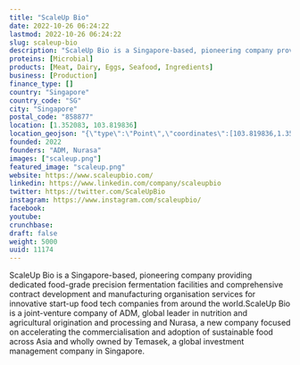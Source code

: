 ```yaml
---
title: "ScaleUp Bio"
date: 2022-10-26 06:24:22
lastmod: 2022-10-26 06:24:22
slug: scaleup-bio
description: "ScaleUp Bio is a Singapore-based, pioneering company providing dedicated food-grade precision fermentation facilities and comprehensive contract development and manufacturing organisation services for innovative start-up food tech companies from around the world.ScaleUp Bio is a joint-venture company of ADM, global leader in nutrition and agricultural origination and processing and Nurasa, a new company focused on accelerating the commercialisation and adoption of sustainable food across Asia and wholly owned by Temasek, a global investment management company in Singapore."
proteins: [Microbial]
products: [Meat, Dairy, Eggs, Seafood, Ingredients]
business: [Production]
finance_type: []
country: "Singapore"
country_code: "SG"
city: "Singapore"
postal_code: "858877"
location: [1.352083, 103.819836]
location_geojson: "{\"type\":\"Point\",\"coordinates\":[103.819836,1.352083]}"
founded: 2022
founders: "ADM, Nurasa"
images: ["scaleup.png"]
featured_image: "scaleup.png"
website: https://www.scaleupbio.com/
linkedin: https://www.linkedin.com/company/scaleupbio
twitter: https://twitter.com/ScaleUpBio
instagram: https://www.instagram.com/scaleupbio/
facebook: 
youtube: 
crunchbase: 
draft: false
weight: 5000
uuid: 11174
---
```

ScaleUp Bio is a Singapore-based, pioneering company providing dedicated food-grade precision fermentation facilities and comprehensive contract development and manufacturing organisation services for innovative start-up food tech companies from around the world.ScaleUp Bio is a joint-venture company of ADM, global leader in nutrition and agricultural origination and processing and Nurasa, a new company focused on accelerating the commercialisation and adoption of sustainable food across Asia and wholly owned by Temasek, a global investment management company in Singapore.
